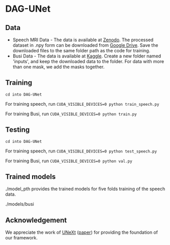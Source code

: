 # DAG-UNet

## Data

* Speech MRI Data - The data is available at [Zenodo](https://zenodo.org/records/10046815). The processed dataset in .npy form can be downloaded from [Google Drive](https://drive.google.com/file/d/1wT64P9YtIot7PrxMrnJRkXJ8T5sBSiWS/view?usp=sharing). Save the downloaded files to the same folder path as the code for training.
* Busi Data - The data is available at [Kaggle](https://www.kaggle.com/datasets/aryashah2k/breast-ultrasound-images-dataset). Create a new folder named 'inputs', and keep the downloaded data to the folder. For data with more than one mask, we add the masks together.

## Training
```
cd into DAG-UNet
```

For training speech, run ``` CUDA_VISIBLE_DEVICES=0 python train_speech.py ```

For training Busi, run ``` CUDA_VISIBLE_DEVICES=0 python train.py ```

## Testing
```
cd into DAG-UNet
```

For training speech, run ``` CUDA_VISIBLE_DEVICES=0 python test_speech.py ```

For training Busi, run ``` CUDA_VISIBLE_DEVICES=0 python val.py ```

## Trained models

./model_pth provides the trained models for five folds training of the speech data.

./models/busi

## Acknowledgement

We appreciate the work of [UNeXt](https://github.com/jeya-maria-jose/UNeXt-pytorch) ([paper](https://link.springer.com/chapter/10.1007/978-3-031-16443-9_3)) for providing the foundation of our framework.
